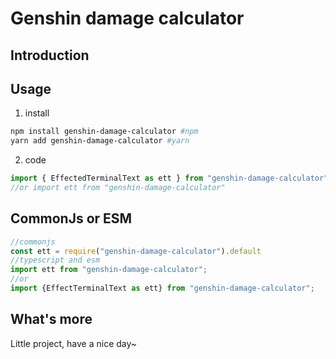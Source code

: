 # Genshin damage calculator

## Introduction


## Usage
1. install
```bash
npm install genshin-damage-calculator #npm
yarn add genshin-damage-calculator #yarn
```

2. code
```js
import { EffectedTerminalText as ett } from "genshin-damage-calculator";
//or import ett from "genshin-damage-calculator"
```


## CommonJs or ESM
```js
//commonjs
const ett = require("genshin-damage-calculator").default
//typescript and esm
import ett from "genshin-damage-calculator"; 
//or
import {EffectTerminalText as ett} from "genshin-damage-calculator";
```

## What's more
Little project, have a nice day~